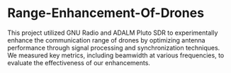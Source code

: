 # Range-Enhancement-Of-Drones
This project utilized GNU Radio and ADALM Pluto SDR to experimentally enhance the communication range of drones by optimizing antenna performance through signal processing and synchronization techniques. We measured key metrics, including beamwidth at various frequencies, to evaluate the effectiveness of our enhancements.
